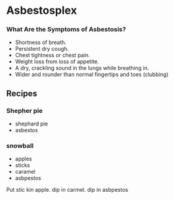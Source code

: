 # Asbestosplex

### What Are the Symptoms of Asbestosis?

* Shortness of breath.
* Persistent dry cough.
* Chest tightness or chest pain.
* Weight loss from loss of appetite.
* A dry, crackling sound in the lungs while breathing in.
* Wider and rounder than normal fingertips and toes (clubbing)

## Recipes

### Shepher pie

* shephard pie
* asbestos

### snowball

* apples
* sticks
* caramel
* asbpestos

Put stic kin apple. dip in carmel. dip in asbpestos

